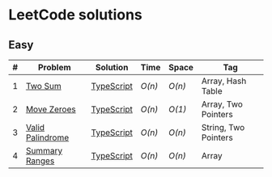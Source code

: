# LeetCode solutions

## Easy

| #   | Problem                                                             | Solution                                                                                               | Time   | Space  | Tag                  |
| --- | ------------------------------------------------------------------- | ------------------------------------------------------------------------------------------------------ | ------ | ------ | -------------------- |
| 1   | [Two Sum](https://leetcode.com/problems/two-sum/)                   | [TypeScript](https://github.com/sandrig/leetcode/blob/master/typescript/src/twoSum/README.md)          | _O(n)_ | _O(n)_ | Array, Hash Table    |
| 2   | [Move Zeroes](https://leetcode.com/problems/move-zeroes/)           | [TypeScript](https://github.com/sandrig/leetcode/blob/master/typescript/src/moveZeroes/README.md)      | _O(n)_ | _O(1)_ | Array, Two Pointers  |
| 3   | [Valid Palindrome](https://leetcode.com/problems/valid-palindrome/) | [TypeScript](https://github.com/sandrig/leetcode/blob/master/typescript/src/validPalindrome/README.md) | _O(n)_ | _O(n)_ | String, Two Pointers |
| 4   | [Summary Ranges](https://leetcode.com/problems/summary-ranges/)     | [TypeScript](https://github.com/sandrig/leetcode/blob/master/typescript/src/summaryRanges/README.md)   | _O(n)_ | _O(n)_ | Array                |
